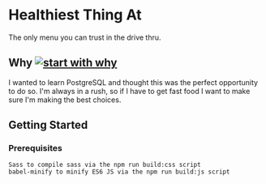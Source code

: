 # Healthiest Thing At

The only menu you can trust in the drive thru. 

## Why [![start with why](https://img.shields.io/badge/start%20with-why%3F-brightgreen.svg?style=flat)](http://www.ted.com/talks/simon_sinek_how_great_leaders_inspire_action)

I wanted to learn PostgreSQL and thought this was the perfect opportunity to do so. I'm always in a rush, so if I have to get fast food I want to make sure I'm making the best choices. 

## Getting Started
### Prerequisites

```
Sass to compile sass via the npm run build:css script
babel-minify to minify ES6 JS via the npm run build:js script
```

